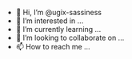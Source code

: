 - 👋 Hi, I’m @ugix-sassiness
- 👀 I’m interested in ...
- 🌱 I’m currently learning ...
- 💞️ I’m looking to collaborate on ...
- 📫 How to reach me ...

<!---
ugix-sassiness/ugix-sassiness is a ✨ special ✨ repository because its `README.md` (this file) appears on your GitHub profile.
You can click the Preview link to take a look at your changes.
--->
